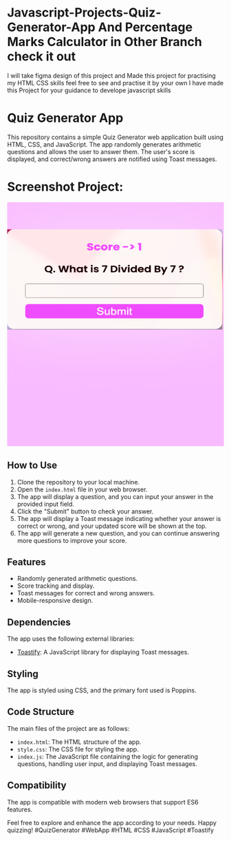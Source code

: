 # Javascript-Projects-Quiz-Generator-App And Percentage Marks Calculator in Other Branch check it out  
I will take figma design of this project and Made this project for practising my HTML CSS skills feel free to see and practise it by your own I have made this  Project for your guidance  to develope  javascript skills 

# Quiz Generator App

This repository contains a simple Quiz Generator web application built using HTML, CSS, and JavaScript. The app randomly generates arithmetic questions and allows the user to answer them. The user's score is displayed, and correct/wrong answers are notified using Toast messages.

# Screenshot Project:
![Quiz Generator App ](images/p4.png)
## How to Use

1. Clone the repository to your local machine.
2. Open the `index.html` file in your web browser.
3. The app will display a question, and you can input your answer in the provided input field.
4. Click the "Submit" button to check your answer.
5. The app will display a Toast message indicating whether your answer is correct or wrong, and your updated score will be shown at the top.
6. The app will generate a new question, and you can continue answering more questions to improve your score.

## Features

- Randomly generated arithmetic questions.
- Score tracking and display.
- Toast messages for correct and wrong answers.
- Mobile-responsive design.

## Dependencies

The app uses the following external libraries:

- [Toastify](https://github.com/apvarun/toastify-js): A JavaScript library for displaying Toast messages.

## Styling

The app is styled using CSS, and the primary font used is Poppins.

## Code Structure

The main files of the project are as follows:

- `index.html`: The HTML structure of the app.
- `style.css`: The CSS file for styling the app.
- `index.js`: The JavaScript file containing the logic for generating questions, handling user input, and displaying Toast messages.

## Compatibility

The app is compatible with modern web browsers that support ES6 features.

Feel free to explore and enhance the app according to your needs. Happy quizzing! #QuizGenerator #WebApp #HTML #CSS #JavaScript #Toastify
